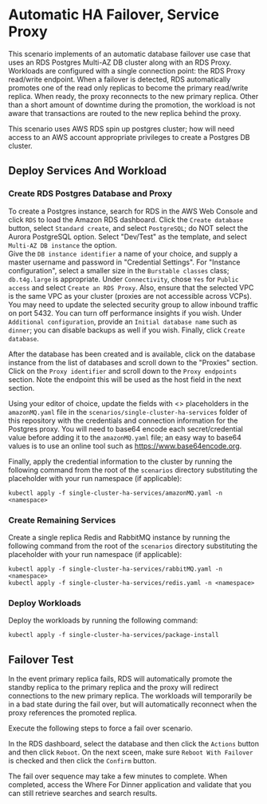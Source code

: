 # Automatic HA Failover, Service Proxy

This scenario implements of an automatic database failover use case that uses an RDS Postgres Multi-AZ DB cluster along with an RDS Proxy.  Workloads are
configured with a single connection point: the RDS Proxy read/write endpoint.  When a failover is detected, RDS automatically promotes one of the read only replicas to
become the primary read/write replica.  When ready, the proxy reconnects to the new primary replica.  Other than a short amount of downtime during the promotion, the
workload is not aware that transactions are routed to the new replica behind the proxy.

This scenario uses AWS RDS  spin up postgres cluster; how will need access to an AWS account appropriate privileges to create a Postgres DB cluster.

## Deploy Services And Workload

### Create RDS Postgres Database and Proxy

To create a Postgres instance, search for RDS in the AWS Web Console and click `RDS` to load the Amazon RDS dashboard. 
Click the `Create database` button, select `Standard create`, and select `PostgreSQL`; do NOT select the Aurora PostgreSQL option.
Select "Dev/Test" as the template, and select `Multi-AZ DB instance` the option.  
Give the `DB instance identifier` a name of your choice, and supply a master username and password in "Credential Settings". 
For "Instance configuration", select a smaller size in the `Burstable classes` class; `db.t4g.large` is appropriate. 
Under `Connectivity`, chose `Yes` for `Public access` and select `Create an RDS Proxy`.  Also, ensure that the selected VPC is the same VPC
as your cluster (proxies are not accessible across VCPs).  You may need to update the selected security group to allow inbound traffic on port 5432.
You can turn off performance insights if you wish. Under `Additional configuration`, provide an `Initial database name` such as `dinner`; 
you can disable backups as well if you wish. Finally, click `Create database`.

After the database has been created and is available, click on the database instance from the list of databases and scroll down to the "Proxies" section. 
Click on the `Proxy identifier` and scroll down to the `Proxy endpoints` section.  Note the endpoint this will be used as the host field in the next section.

Using your editor of choice, update the fields with <> placeholders in the `amazonMQ.yaml` file in the `scenarios/single-cluster-ha-services` folder
of this repository with the credentials and connection information for the Postgres proxy. You will need to base64 encode each secret/credential value 
before adding it to the `amazonMQ.yaml` file; an easy way to base64 values is to use an online tool such as https://www.base64encode.org.

Finally, apply the credential information to the cluster by running the following 
command from the root of the `scenarios` directory substituting the <namepspace> placeholder with your run namespace (if applicable):

```
kubectl apply -f single-cluster-ha-services/amazonMQ.yaml -n <namespace>
```

### Create Remaining Services

Create a single replica Redis and RabbitMQ instance by running the following 
command from the root of the `scenarios` directory substituting the <namepspace> placeholder with your run namespace (if applicable):

```
kubectl apply -f single-cluster-ha-services/rabbitMQ.yaml -n <namespace>
kubectl apply -f single-cluster-ha-services/redis.yaml -n <namespace>
```

### Deploy Workloads

Deploy the workloads by running the following command:

```
kubectl apply -f single-cluster-ha-services/package-install
```

## Failover Test

In the event primary replica fails, RDS will automatically promote the standby replica to the primary replica and the proxy will redirect connections to the new 
primary replica.  The workloads will temporarily be in a bad state during the fail over, but will automatically reconnect when the proxy references the 
promoted replica.

Execute the following steps to force a fail over scenario.

In the RDS dashboard, select the database and then click the `Actions` button and then click `Reboot`.  On the next sceen, make sure
`Reboot With Failover` is checked and then click the `Confirm` button.


The fail over sequence may take a few minutes to complete.  When completed, access the Where For Dinner application and validate that you can 
still retrieve searches and search results.